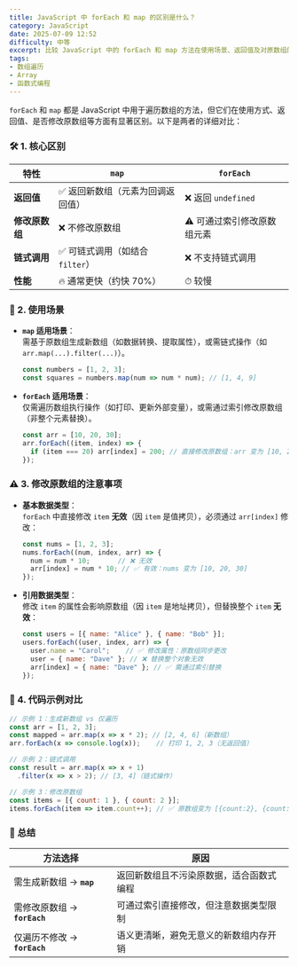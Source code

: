 ```yaml
---
title: JavaScript 中 forEach 和 map 的区别是什么？
category: JavaScript
date: 2025-07-09 12:52
difficulty: 中等
excerpt: 比较 JavaScript 中的 forEach 和 map 方法在使用场景、返回值及对原数组的影响上的区别。
tags:
- 数组遍历
- Array
- 函数式编程
---
```

`forEach` 和 `map` 都是 JavaScript 中用于遍历数组的方法，但它们在使用方式、返回值、是否修改原数组等方面有显著区别。以下是两者的详细对比：

### 🛠 1. 核心区别

| 特性           | `map`                            | `forEach`                  |
| -------------- | -------------------------------- | -------------------------- |
| **返回值**     | ✅ 返回新数组（元素为回调返回值） | ❌ 返回 `undefined`         |
| **修改原数组** | ❌ 不修改原数组                   | ⚠️ 可通过索引修改原数组元素 |
| **链式调用**   | ✅ 可链式调用（如结合 `filter`）  | ❌ 不支持链式调用           |
| **性能**       | 🔥 通常更快（约快 70%）           | ⏱ 较慢                     |

### 📝 2. 使用场景

- **`map` 适用场景**：  
  需基于原数组生成新数组（如数据转换、提取属性），或需链式操作（如 `arr.map(...).filter(...)`）。  
  ```javascript
  const numbers = [1, 2, 3];
  const squares = numbers.map(num => num * num); // [1, 4, 9]
  ```

- **`forEach` 适用场景**：  
  仅需遍历数组执行操作（如打印、更新外部变量），或需通过索引修改原数组（非整个元素替换）。  
  ```javascript
  const arr = [10, 20, 30];
  arr.forEach((item, index) => {
    if (item === 20) arr[index] = 200; // 直接修改原数组：arr 变为 [10, 200, 30]
  });
  ```

### ⚠️ 3. 修改原数组的注意事项

- **基本数据类型**：  
  `forEach` 中直接修改 `item` **无效**（因 `item` 是值拷贝），必须通过 `arr[index]` 修改：  
  ```javascript
  const nums = [1, 2, 3];
  nums.forEach((num, index, arr) => {
    num = num * 10;       // ❌ 无效
    arr[index] = num * 10; // ✅ 有效：nums 变为 [10, 20, 30]
  });
  ```

- **引用数据类型**：  
  修改 `item` 的属性会影响原数组（因 `item` 是地址拷贝），但替换整个 `item` **无效**：  
  ```javascript
  const users = [{ name: "Alice" }, { name: "Bob" }];
  users.forEach((user, index, arr) => {
    user.name = "Carol";    // ✅ 修改属性：原数组同步更改
    user = { name: "Dave" }; // ❌ 替换整个对象无效
    arr[index] = { name: "Dave" }; // ✅ 需通过索引替换
  });
  ```

### 🔧 4. 代码示例对比

```javascript
// 示例 1：生成新数组 vs 仅遍历
const arr = [1, 2, 3];
const mapped = arr.map(x => x * 2); // [2, 4, 6]（新数组）
arr.forEach(x => console.log(x));    // 打印 1, 2, 3（无返回值）

// 示例 2：链式调用
const result = arr.map(x => x + 1)
  .filter(x => x > 2); // [3, 4]（链式操作）

// 示例 3：修改原数组
const items = [{ count: 1 }, { count: 2 }];
items.forEach(item => item.count++); // ✅ 原数组变为 [{count:2}, {count:3}]
```

### 💎 总结

| **方法选择**                 | **原因**                                 |
| ---------------------------- | ---------------------------------------- |
| 需生成新数组 → **`map`**     | 返回新数组且不污染原数据，适合函数式编程 |
| 需修改原数组 → **`forEach`** | 可通过索引直接修改，但注意数据类型限制   |
| 仅遍历不修改 → **`forEach`** | 语义更清晰，避免无意义的新数组内存开销   |
